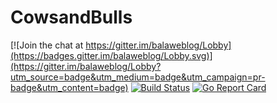 # CowsandBulls

[![Join the chat at https://gitter.im/balaweblog/Lobby](https://badges.gitter.im/balaweblog/Lobby.svg)](https://gitter.im/balaweblog/Lobby?utm_source=badge&utm_medium=badge&utm_campaign=pr-badge&utm_content=badge)
[![Build Status](https://travis-ci.org/balaweblog/CowsandBulls.svg?branch=master)](https://travis-ci.org/balaweblog/CowsandBulls)
[![Go Report Card](https://goreportcard.com/badge/github.com/balaweblog/cowsandbulls)](https://goreportcard.com/report/github.com/balaweblog/cowsandbulls)
